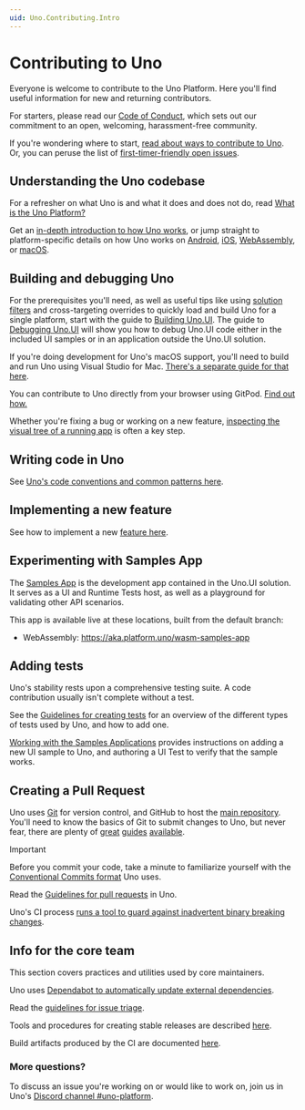 ```yaml
---
uid: Uno.Contributing.Intro
---
```


# Contributing to Uno

Everyone is welcome to contribute to the Uno Platform. Here you'll find useful information for new and returning contributors.

For starters, please read our [Code of Conduct](https://github.com/unoplatform/uno/blob/master/CODE_OF_CONDUCT.md), which sets out our commitment to an open, welcoming, harassment-free community.

If you're wondering where to start, [read about ways to contribute to Uno](ways-to-contribute.md). Or, you can peruse the list of [first-timer-friendly open issues](https://github.com/unoplatform/Uno/issues?q=is%3Aissue+is%3Aopen+label%3A%22good+first+issue%22).

## Understanding the Uno codebase

For a refresher on what Uno is and what it does and does not do, read [What is the Uno Platform?](../intro.md)

Get an [in-depth introduction to how Uno works](uno-internals-overview.md), or jump straight to platform-specific details on how Uno works on [Android](uno-internals-android.md), [iOS](uno-internals-ios.md), [WebAssembly](uno-internals-wasm.md), or [macOS](uno-internals-macos.md).

## Building and debugging Uno

For the prerequisites you'll need, as well as useful tips like using [solution filters](https://docs.microsoft.com/en-us/visualstudio/ide/filtered-solutions) and cross-targeting overrides to quickly load and build Uno for a single platform, start with the guide to [Building Uno.UI](building-uno-ui.md). The guide to [Debugging Uno.UI](debugging-uno-ui.md) will show you how to debug Uno.UI code either in the included UI samples or in an application outside the Uno.UI solution.

If you're doing development for Uno's macOS support, you'll need to build and run Uno using Visual Studio for Mac. [There's a separate guide for that here](building-uno-macos.md).

You can contribute to Uno directly from your browser using GitPod. [Find out how.](../features/working-with-gitpod.md)

Whether you're fixing a bug or working on a new feature, [inspecting the visual tree of a running app](debugging-inspect-visual-tree.md) is often a key step.

## Writing code in Uno

See [Uno's code conventions and common patterns here](../contributing/guidelines/code-style.md).

## Implementing a new feature

See how to implement a new [feature here](../contributing/guidelines/implementing-a-new%20winui-winrt-feature.md).

## Experimenting with Samples App

The [Samples App](../../../src/SamplesApp) is the development app contained in the Uno.UI solution. It serves as a UI and Runtime Tests host, as well as a playground for validating other API scenarios.

This app is available live at these locations, built from the default branch:

- WebAssembly: <https://aka.platform.uno/wasm-samples-app>

## Adding tests

Uno's stability rests upon a comprehensive testing suite. A code contribution usually isn't complete without a test.

See the [Guidelines for creating tests](../contributing/guidelines/creating-tests.md) for an overview of the different types of tests used by Uno, and how to add one.

[Working with the Samples Applications](working-with-the-samples-apps.md) provides instructions on adding a new UI sample to Uno, and authoring a UI Test to verify that the sample works.

## Creating a Pull Request

Uno uses [Git](https://git-scm.com/) for version control, and GitHub to host the [main repository](https://github.com/unoplatform/uno). You'll need to know the basics of Git to submit changes to Uno, but never fear, there are plenty of [great](https://git-scm.com/book/en/v2) [guides](https://guides.github.com/introduction/git-handbook/) [available](https://www.atlassian.com/git/tutorials).

> [!IMPORTANT]
> Before you commit your code, take a minute to familiarize yourself with the [Conventional Commits format](git-conventional-commits.md) Uno uses.

Read the [Guidelines for pull requests](../contributing/guidelines/pull-requests.md) in Uno.

Uno's CI process [runs a tool to guard against inadvertent binary breaking changes](../contributing/guidelines/breaking-changes.md).

## Info for the core team

This section covers practices and utilities used by core maintainers.

Uno uses [Dependabot to automatically update external dependencies](../contributing/guidelines/updating-dependencies.md).

Read the [guidelines for issue triage](../contributing/guidelines/issue-triage.md).

Tools and procedures for creating stable releases are described [here](release-procedure.md).

Build artifacts produced by the CI are documented [here](../contributing/build-artifacts.md).

### More questions?

To discuss an issue you're working on or would like to work on, join us in Uno's [Discord channel #uno-platform](https://discord.gg/eBHZSKG).
